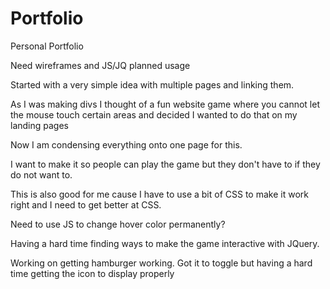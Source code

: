 # Portfolio
Personal Portfolio

Need wireframes and JS/JQ planned usage

Started with a very simple idea with multiple pages and linking them.

As I was making divs I thought of a fun website game where you cannot let the mouse
touch certain areas and decided I wanted to do that on my landing pages

Now I am condensing everything onto one page for this.

I want to make it so people can play the game but they don't have to if they do not want to.

This is also good for me cause I have to use a bit of CSS to make it work right and I need to get better at CSS.

Need to use JS to change hover color permanently?

Having a hard time finding ways to make the game interactive with JQuery.

Working on getting hamburger working. Got it to toggle but having a hard time getting the icon to display properly
